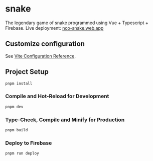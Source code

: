# snake
The legendary game of snake programmed using Vue + Typescript + Firebase. 
Live deployment: [nco-snake.web.app](nco-snake.web.app)

## Customize configuration

See [Vite Configuration Reference](https://vitejs.dev/config/).

## Project Setup

```sh
pnpm install
```

### Compile and Hot-Reload for Development

```sh
pnpm dev
```

### Type-Check, Compile and Minify for Production

```sh
pnpm build
```

### Deploy to Firebase

```sh
pnpm run deploy
```
